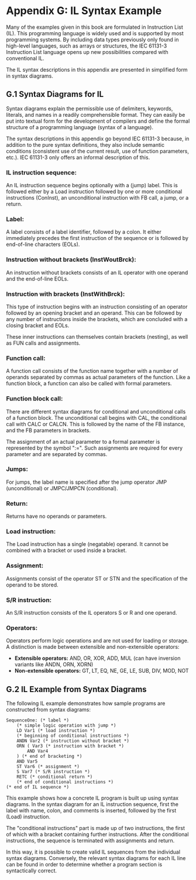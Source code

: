 # Appendix G: IL Syntax Example

Many of the examples given in this book are formulated in Instruction List (IL). This programming language is widely used and is supported by most programming systems. By including data types previously only found in high-level languages, such as arrays or structures, the IEC 61131-3 Instruction List language opens up new possibilities compared with conventional IL.

The IL syntax descriptions in this appendix are presented in simplified form in syntax diagrams.

## G.1 Syntax Diagrams for IL

Syntax diagrams explain the permissible use of delimiters, keywords, literals, and names in a readily comprehensible format. They can easily be put into textual form for the development of compilers and define the formal structure of a programming language (syntax of a language).

The syntax descriptions in this appendix go beyond IEC 61131-3 because, in addition to the pure syntax definitions, they also include semantic conditions (consistent use of the current result, use of function parameters, etc.). IEC 61131-3 only offers an informal description of this.

### IL instruction sequence:

An IL instruction sequence begins optionally with a (jump) label. This is followed either by a Load instruction followed by one or more conditional instructions (ConInst), an unconditional instruction with FB call, a jump, or a return.

### Label:

A label consists of a label identifier, followed by a colon. It either immediately precedes the first instruction of the sequence or is followed by end-of-line characters (EOLs).

### Instruction without brackets (InstWoutBrck):

An instruction without brackets consists of an IL operator with one operand and the end-of-line EOLs.

### Instruction with brackets (InstWithBrck):

This type of instruction begins with an instruction consisting of an operator followed by an opening bracket and an operand. This can be followed by any number of instructions inside the brackets, which are concluded with a closing bracket and EOLs.

These inner instructions can themselves contain brackets (nesting), as well as FUN calls and assignments.

### Function call:

A function call consists of the function name together with a number of operands separated by commas as actual parameters of the function. Like a function block, a function can also be called with formal parameters.

### Function block call:

There are different syntax diagrams for conditional and unconditional calls of a function block. The unconditional call begins with CAL, the conditional call with CALC or CALCN. This is followed by the name of the FB instance, and the FB parameters in brackets.

The assignment of an actual parameter to a formal parameter is represented by the symbol ":=". Such assignments are required for every parameter and are separated by commas.

### Jumps:

For jumps, the label name is specified after the jump operator JMP (unconditional) or JMPC/JMPCN (conditional).

### Return:

Returns have no operands or parameters.

### Load instruction:

The Load instruction has a single (negatable) operand. It cannot be combined with a bracket or used inside a bracket.

### Assignment:

Assignments consist of the operator ST or STN and the specification of the operand to be stored.

### S/R instruction:

An S/R instruction consists of the IL operators S or R and one operand.

### Operators:

Operators perform logic operations and are not used for loading or storage. A distinction is made between extensible and non-extensible operators:

- **Extensible operators:** AND, OR, XOR, ADD, MUL (can have inversion variants like ANDN, ORN, XORN)
- **Non-extensible operators:** GT, LT, EQ, NE, GE, LE, SUB, DIV, MOD, NOT

## G.2 IL Example from Syntax Diagrams

The following IL example demonstrates how sample programs are constructed from syntax diagrams:

```
SequenceOne: (* label *)
    (* simple logic operation with jump *)
    LD Var1 (* load instruction *)
    (* beginning of conditional instructions *)
    ANDN Var2 (* instruction without bracket *)
    ORN ( Var3 (* instruction with bracket *)
        AND Var4
    ) (* end of bracketing *)
    AND Var5
    ST Var6 (* assignment *)
    S Var7 (* S/R instruction *)
    RETC (* conditional return *)
    (* end of conditional instructions *)
(* end of IL sequence *)
```

This example shows how a concrete IL program is built up using syntax diagrams. In the syntax diagram for an IL instruction sequence, first the label with name, colon, and comments is inserted, followed by the first (Load) instruction.

The "conditional instructions" part is made up of two instructions, the first of which with a bracket containing further instructions. After the conditional instructions, the sequence is terminated with assignments and return.

In this way, it is possible to create valid IL sequences from the individual syntax diagrams. Conversely, the relevant syntax diagrams for each IL line can be found in order to determine whether a program section is syntactically correct.
